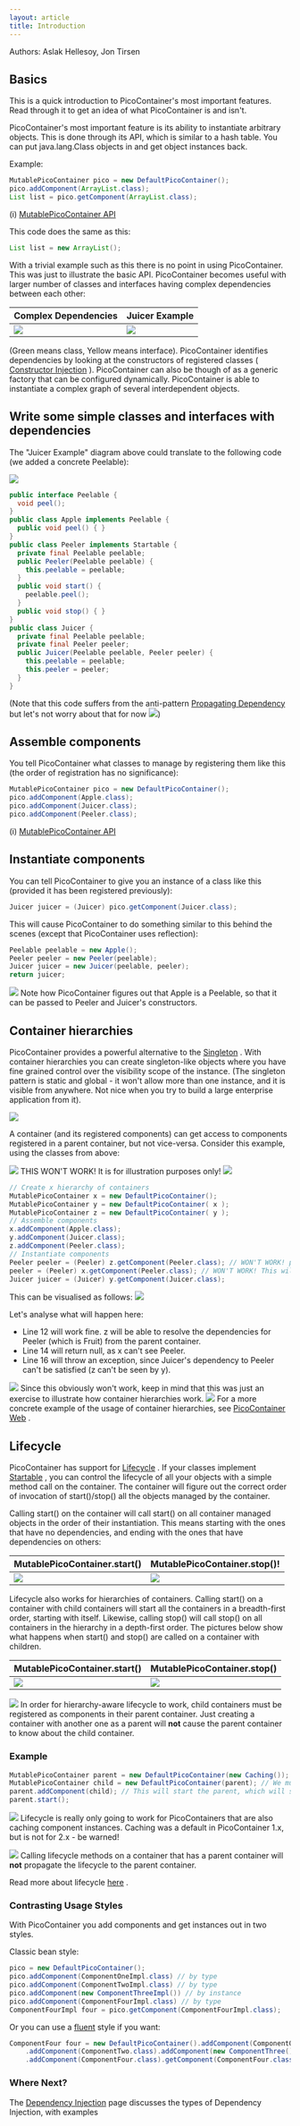 ```yaml
---
layout: article
title: Introduction
---
```


Authors: Aslak Hellesoy, Jon Tirsen

## Basics

This is a quick introduction to PicoContainer's most important features. Read through it to get an idea of what PicoContainer is and isn't.

PicoContainer's most important feature is its ability to instantiate arbitrary objects. This is done through its API, which is similar to a hash table. You can put java.lang.Class objects in and get object instances back.

Example:

```java
MutablePicoContainer pico = new DefaultPicoContainer();
pico.addComponent(ArrayList.class); 
List list = pico.getComponent(ArrayList.class);
```

(i) [MutablePicoContainer API](/javadoc/core/org/picocontainer/MutablePicoContainer.html)

This code does the same as this:

```java
List list = new ArrayList();
```

With a trivial example such as this there is no point in using PicoContainer. This was just to illustrate the basic API. PicoContainer becomes useful with larger number of classes and interfaces having complex dependencies between each other:

| Complex Dependencies                 | Juicer Example                         |
|--------------------------------------|----------------------------------------|
| ![](images/complex-dependencies.png) | ![](images/juicer-peeler-peelable.png) |

(Green means class, Yellow means interface). PicoContainer identifies dependencies by looking at the constructors of registered classes ( [Constructor Injection](constructor-injection.html) ). PicoContainer can also be though of as a generic factory that can be configured dynamically. PicoContainer is able to instantiate a complex graph of several interdependent objects.

## Write some simple classes and interfaces with dependencies

The "Juicer Example" diagram above could translate to the following code (we added a concrete Peelable):

![](images/apple-implements-peelable.png)

```java
public interface Peelable { 
  void peel(); 
}
public class Apple implements Peelable { 
  public void peel() { } 
}
public class Peeler implements Startable {
  private final Peelable peelable;
  public Peeler(Peelable peelable) {
    this.peelable = peelable;
  }
  public void start() { 
	peelable.peel();
  }
  public void stop() { } 
}
public class Juicer {
  private final Peelable peelable;
  private final Peeler peeler;
  public Juicer(Peelable peelable, Peeler peeler) {
    this.peelable = peelable; 
    this.peeler = peeler; 
  } 
}
```

(Note that this code suffers from the anti-pattern [Propagating Dependency](antipatterns/propagating-dependency-antipattern.html) but let's not worry about that for now ![](/images/smile.gif))

## Assemble components

You tell PicoContainer what classes to manage by registering them like this (the order of registration has no significance):

```java
MutablePicoContainer pico = new DefaultPicoContainer();
pico.addComponent(Apple.class);
pico.addComponent(Juicer.class);
pico.addComponent(Peeler.class);
```

(i) [MutablePicoContainer API](javadoc/core/org/picocontainer/MutablePicoContainer.html)

## Instantiate components

You can tell PicoContainer to give you an instance of a class like this (provided it has been registered previously):

```java
Juicer juicer = (Juicer) pico.getComponent(Juicer.class);
```

This will cause PicoContainer to do something similar to this behind the scenes (except that PicoContainer uses reflection):

```java
Peelable peelable = new Apple();
Peeler peeler = new Peeler(peelable);
Juicer juicer = new Juicer(peelable, peeler);
return juicer;
```

![](/images/information.gif) Note how PicoContainer figures out that Apple is a Peelable, so that it can be passed to Peeler and Juicer's constructors.

## Container hierarchies

PicoContainer provides a powerful alternative to the [Singleton](antipatterns/singleton-antipattern.html) . With container hierarchies you can create singleton-like objects where you have fine grained control over the visibility scope of the instance. (The singleton pattern is static and global - it won't allow more than one instance, and it is visible from anywhere. Not nice when you try to build a large enterprise application from it).

![](images/pico-hierarchy.png)

A container (and its registered components) can get access to components registered in a parent container, but not vice-versa. Consider this example, using the classes from above:

![](/images//warning.gif) THIS WON'T WORK! It is for illustration purposes only! ![](/images//warning.gif)

```java
// Create x hierarchy of containers 
MutablePicoContainer x = new DefaultPicoContainer();
MutablePicoContainer y = new DefaultPicoContainer( x ); 
MutablePicoContainer z = new DefaultPicoContainer( y ); 
// Assemble components
x.addComponent(Apple.class); 
y.addComponent(Juicer.class); 
z.addComponent(Peeler.class); 
// Instantiate components 
Peeler peeler = (Peeler) z.getComponent(Peeler.class); // WON'T WORK! peeler will be null 
peeler = (Peeler) x.getComponent(Peeler.class); // WON'T WORK! This will throw an exception 
Juicer juicer = (Juicer) y.getComponent(Juicer.class);
```

This can be visualised as follows: ![](images/juicer-in-pico-hierarchy.png)

Let's analyse what will happen here:

-   Line 12 will work fine. z will be able to resolve the dependencies for Peeler (which is Fruit) from the parent container.
-   Line 14 will return null, as x can't see Peeler.
-   Line 16 will throw an exception, since Juicer's dependency to Peeler can't be satisfied (z can't be seen by y).

![](/images//warning.gif) Since this obviously won't work, keep in mind that this was just an exercise to illustrate how container hierarchies work. ![](/images//information.gif) For a more concrete example of the usage of container hierarchies, see [PicoContainer Web](http://www.picocontainer.org/web) .

## Lifecycle

PicoContainer has support for [Lifecycle](lifecycle.html) . If your classes implement [Startable](/javadoc/core/org/picocontainer/Startable.html) , you can control the lifecycle of all your objects with a simple method call on the container. The container will figure out the correct order of invocation of start()/stop() all the objects managed by the container.

Calling start() on the container will call start() on all container managed objects in the order of their instantiation. This means starting with the ones that have no dependencies, and ending with the ones that have dependencies on others:

| MutablePicoContainer.start()    | MutablePicoContainer.stop()!   |
|---------------------------------|--------------------------------|
| ![](images/start-container.png) | ![](images/stop-container.png) |

Lifecycle also works for hierarchies of containers. Calling start() on a container with child containers will start all the containers in a breadth-first order, starting with itself. Likewise, calling stop() will call stop() on all containers in the hierarchy in a depth-first order. The pictures below show what happens when start() and stop() are called on a container with children.

| MutablePicoContainer.start()    | MutablePicoContainer.stop()    |
|---------------------------------|--------------------------------|
| ![](images/start-hierarchy.png) | ![](images/stop-hierarchy.png) |

![](/images//warning.gif) In order for hierarchy-aware lifecycle to work, child containers must be registered as components in their parent container. Just creating a container with another one as a parent will **not** cause the parent container to know about the child container.

### Example

```java
MutablePicoContainer parent = new DefaultPicoContainer(new Caching()); 
MutablePicoContainer child = new DefaultPicoContainer(parent); // We must let the parent container know about the child container. 
parent.addComponent(child); // This will start the parent, which will start the child. 
parent.start();
```

![](/images//warning.gif) Lifecycle is really only going to work for PicoContainers that are also caching component instances. Caching was a default in PicoContainer 1.x, but is not for 2.x - be warned!

![](/images//warning.gif) Calling lifecycle methods on a container that has a parent container will **not** propagate the lifecycle to the parent container.

Read more about lifecycle [here](lifecycle.html) .

### Contrasting Usage Styles

With PicoContainer you add components and get instances out in two styles.

Classic bean style:

```java
pico = new DefaultPicoContainer();
pico.addComponent(ComponentOneImpl.class) // by type 
pico.addComponent(ComponentTwoImpl.class) // by type 
pico.addComponent(new ComponentThreeImpl()) // by instance 
pico.addComponent(ComponentFourImpl.class) // by type 
ComponentFourImpl four = pico.getComponent(ComponentFourImpl.class);
```

Or you can use a [fluent](http://www.martinfowler.com/bliki/FluentInterface.html) style if you want:

```java
ComponentFour four = new DefaultPicoContainer().addComponent(ComponentOne.class) 
    .addComponent(ComponentTwo.class).addComponent(new ComponentThree())
    .addComponent(ComponentFour.class).getComponent(ComponentFour.class);
```

### Where Next?

<span class="callout">The [Dependency Injection](injection.html) page discusses the types of Dependency Injection, with examples</span>
